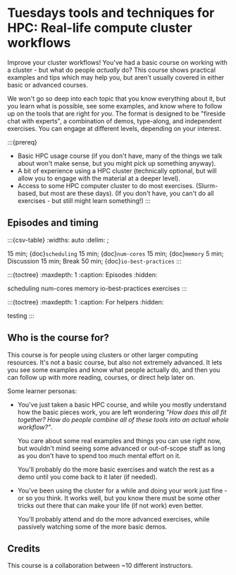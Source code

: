 # Tuesdays tools and techniques for HPC: Real-life compute cluster workflows

Improve your cluster workflows!  You've had a basic course on working
with a cluster - but what do people *actually* do? This course shows
practical examples and tips which may help you, but aren't usually
covered in either basic or advanced courses.

We won't go so deep into each topic that you know everything about it,
but you learn what is possible, see some examples, and know where to
follow up on the tools that are right for *you*.  The format is
designed to be "fireside chat with experts", a combination of demos,
type-along, and independent exercises.  You can engage at different
levels, depending on your interest.

:::{prereq}
- Basic HPC usage course (if you don't have, many of the things we
  talk about won't make sense, but you might pick up something
  anyway).
- A bit of experience using a HPC cluster (technically optional,
  but will allow you to engage with the material at a deeper
  level).
- Access to some HPC computer cluster to do most exercises.
  (Slurm-based, but most are these days).  (If you don't have, you
  can't do all exercises - but still might learn something!)
:::


## Episodes and timing

:::{csv-table}
:widths: auto
:delim: ;

15 min; {doc}`scheduling`
15 min; {doc}`num-cores`
15 min; {doc}`memory`
 5 min; Discussion
15 min; Break
50 min; {doc}`io-best-practices`
:::

:::{toctree}
:maxdepth: 1
:caption: Episodes
:hidden:

scheduling
num-cores
memory
io-best-practices
exercises
:::

:::{toctree}
:maxdepth: 1
:caption: For helpers
:hidden:

testing
:::


## Who is the course for?

This course is for people using clusters or other larger computing
resources.  It's not a basic course, but also not extremely advanced.
It lets you see some examples and know what people actually do, and
then you can follow up with more reading, courses, or direct help
later on.

Some learner personas:

- You've just taken a basic HPC course, and while you mostly
  understand how the basic pieces work, you are left wondering *"How
  does this all fit together?  How do people combine all of these
  tools into an actual whole workflow?"*.

  You care about some real examples and things you can use right now,
  but wouldn't mind seeing some advanced or out-of-scope stuff as long
  as you don't have to spend too much mental effort on it.

  You'll probably do the more basic exercises and watch the rest as a
  demo until you come back to it later (if needed).

- You've been using the cluster for a while and doing your work just
  fine - or so you think.  It works well, but you know there must be
  some other tricks out there that can make your life (if not work)
  even better.

  You'll probably attend and do the more advanced exercises, while
  passively watching some of the more basic demos.


## Credits

This course is a collaboration between ~10 different instructors.
